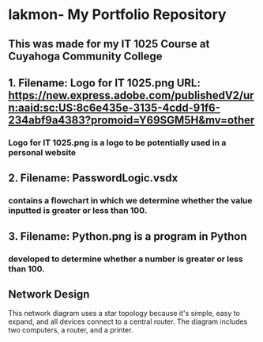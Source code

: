 # lakmon- My Portfolio Repository
## This was made for my IT 1025 Course at Cuyahoga Community College
## 1. Filename: Logo for IT 1025.png URL: https://new.express.adobe.com/publishedV2/urn:aaid:sc:US:8c6e435e-3135-4cdd-91f6-234abf9a4383?promoid=Y69SGM5H&mv=other
###     Logo for IT 1025.png is a logo to be potentially used in a personal website 
## 2. Filename: PasswordLogic.vsdx 
###     contains a flowchart in which we determine whether the value inputted is greater or less than 100. 
## 3. Filename: Python.png is a program in Python 
###     developed to determine whether a number is greater or less than 100.
## Network Design
This network diagram uses a star topology because it's simple, easy to expand, and all devices connect to a central router. The diagram includes two computers, a router, and a printer.
